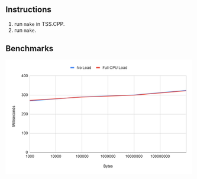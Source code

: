 ## Instructions
1. run `make` in TSS.CPP.
2. run `make`.


## Benchmarks
![chart](chart2.png "Time vs Bytes")